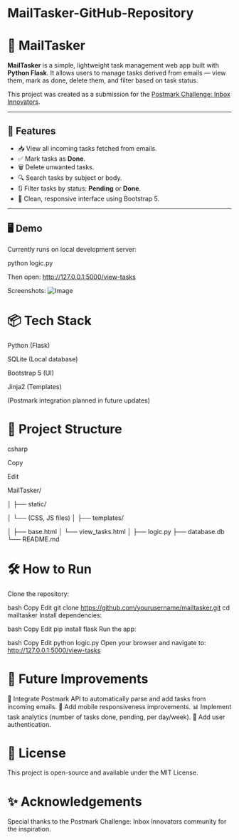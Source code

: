 # MailTasker-GitHub-Repository

# 📧 MailTasker

**MailTasker** is a simple, lightweight task management web app built with **Python Flask**. It allows users to manage tasks derived from emails — view them, mark as done, delete them, and filter based on task status.  

This project was created as a submission for the [Postmark Challenge: Inbox Innovators](https://dev.to/challenges/postmark).

---

## 🚀 Features

- 📥 View all incoming tasks fetched from emails.
- ✅ Mark tasks as **Done**.
- 🗑️ Delete unwanted tasks.
- 🔍 Search tasks by subject or body.
- 🔃 Filter tasks by status: **Pending** or **Done**.
- 📱 Clean, responsive interface using Bootstrap 5.

---

## 🖥️ Demo

Currently runs on local development server:


python logic.py

Then open:
http://127.0.0.1:5000/view-tasks

Screenshots:
![Image](https://github.com/user-attachments/assets/196cb70b-2e39-4722-af4c-16dc346df5ce)

# 📦 Tech Stack

Python (Flask)

SQLite (Local database)

Bootstrap 5 (UI)

Jinja2 (Templates)

(Postmark integration planned in future updates)

# 📂 Project Structure

csharp

Copy

Edit

MailTasker/

│
├── static/

│   └── (CSS, JS files)
│
├── templates/

│   ├── base.html
│   └── view_tasks.html
│
├── logic.py
├── database.db
└── README.md

 # 🛠️ How to Run
Clone the repository:

bash
Copy
Edit
git clone https://github.com/yourusername/mailtasker.git
cd mailtasker
Install dependencies:

bash
Copy
Edit
pip install flask
Run the app:

bash
Copy
Edit
python logic.py
Open your browser and navigate to:
http://127.0.0.1:5000/view-tasks

 # 🎯 Future Improvements

📧 Integrate Postmark API to automatically parse and add tasks from incoming emails.
📱 Add mobile responsiveness improvements.
📊 Implement task analytics (number of tasks done, pending, per day/week).
📝 Add user authentication.

 # 📃 License
This project is open-source and available under the MIT License.

 # ✨ Acknowledgements
Special thanks to the Postmark Challenge: Inbox Innovators community for the inspiration.





